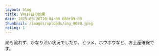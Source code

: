 ```yaml
---
layout: blog
title: 9月17日の釣果
date: 2025-09-28T20:04:00.000+09:00
thumbnail: /images/uploads/img_0080.jpeg
rating: 1
---
```

潮も流れず、かなり渋い状況でしたが、ヒラメ、ホウボウなど、お土産確保です。
